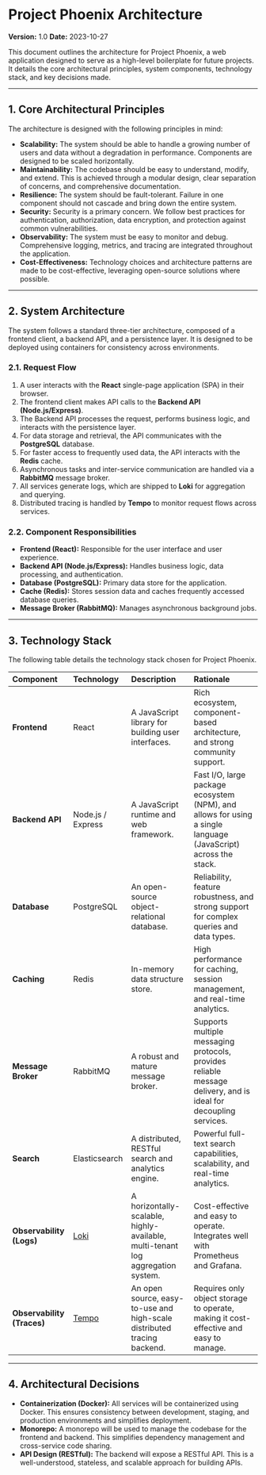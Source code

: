 # Project Phoenix Architecture

**Version:** 1.0
**Date:** 2023-10-27

This document outlines the architecture for Project Phoenix, a web application designed to serve as a high-level boilerplate for future projects. It details the core architectural principles, system components, technology stack, and key decisions made.

---

## 1. Core Architectural Principles

The architecture is designed with the following principles in mind:

-   **Scalability:** The system should be able to handle a growing number of users and data without a degradation in performance. Components are designed to be scaled horizontally.
-   **Maintainability:** The codebase should be easy to understand, modify, and extend. This is achieved through a modular design, clear separation of concerns, and comprehensive documentation.
-   **Resilience:** The system should be fault-tolerant. Failure in one component should not cascade and bring down the entire system.
-   **Security:** Security is a primary concern. We follow best practices for authentication, authorization, data encryption, and protection against common vulnerabilities.
-   **Observability:** The system must be easy to monitor and debug. Comprehensive logging, metrics, and tracing are integrated throughout the application.
-   **Cost-Effectiveness:** Technology choices and architecture patterns are made to be cost-effective, leveraging open-source solutions where possible.

---

## 2. System Architecture

The system follows a standard three-tier architecture, composed of a frontend client, a backend API, and a persistence layer. It is designed to be deployed using containers for consistency across environments.

### 2.1. Request Flow

1.  A user interacts with the **React** single-page application (SPA) in their browser.
2.  The frontend client makes API calls to the **Backend API (Node.js/Express)**.
3.  The Backend API processes the request, performs business logic, and interacts with the persistence layer.
4.  For data storage and retrieval, the API communicates with the **PostgreSQL** database.
5.  For faster access to frequently used data, the API interacts with the **Redis** cache.
6.  Asynchronous tasks and inter-service communication are handled via a **RabbitMQ** message broker.
7.  All services generate logs, which are shipped to **Loki** for aggregation and querying.
8.  Distributed tracing is handled by **Tempo** to monitor request flows across services.

### 2.2. Component Responsibilities

-   **Frontend (React):** Responsible for the user interface and user experience.
-   **Backend API (Node.js/Express):** Handles business logic, data processing, and authentication.
-   **Database (PostgreSQL):** Primary data store for the application.
-   **Cache (Redis):** Stores session data and caches frequently accessed database queries.
-   **Message Broker (RabbitMQ):** Manages asynchronous background jobs.

---

## 3. Technology Stack

The following table details the technology stack chosen for Project Phoenix.

| Component | Technology | Description | Rationale |
| :--- | :--- | :--- | :--- |
| **Frontend** | React | A JavaScript library for building user interfaces. | Rich ecosystem, component-based architecture, and strong community support. |
| **Backend API** | Node.js / Express | A JavaScript runtime and web framework. | Fast I/O, large package ecosystem (NPM), and allows for using a single language (JavaScript) across the stack. |
| **Database** | PostgreSQL | An open-source object-relational database. | Reliability, feature robustness, and strong support for complex queries and data types. |
| **Caching** | Redis | In-memory data structure store. | High performance for caching, session management, and real-time analytics. |
| **Message Broker** | RabbitMQ | A robust and mature message broker. | Supports multiple messaging protocols, provides reliable message delivery, and is ideal for decoupling services. |
| **Search** | Elasticsearch | A distributed, RESTful search and analytics engine. | Powerful full-text search capabilities, scalability, and real-time analytics. |
| **Observability (Logs)** | [Loki](https://grafana.com/oss/loki/) | A horizontally-scalable, highly-available, multi-tenant log aggregation system. | Cost-effective and easy to operate. Integrates well with Prometheus and Grafana. |
| **Observability (Traces)**| [Tempo](https://grafana.com/oss/tempo/) | An open source, easy-to-use and high-scale distributed tracing backend. | Requires only object storage to operate, making it cost-effective and easy to manage. |

---

## 4. Architectural Decisions

-   **Containerization (Docker):** All services will be containerized using Docker. This ensures consistency between development, staging, and production environments and simplifies deployment.
-   **Monorepo:** A monorepo will be used to manage the codebase for the frontend and backend. This simplifies dependency management and cross-service code sharing.
-   **API Design (RESTful):** The backend will expose a RESTful API. This is a well-understood, stateless, and scalable approach for building APIs.